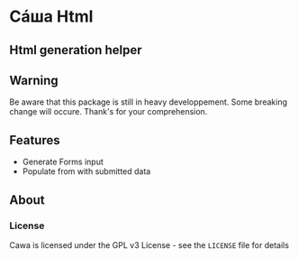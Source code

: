 # Сáша Html
Html generation helper
-----

## Warning
Be aware that this package is still in heavy developpement.
Some breaking change will occure. Thank's for your comprehension.

## Features
* Generate Forms input
* Populate from with submitted data

## About

### License

Cawa is licensed under the GPL v3 License - see the `LICENSE` file for details
